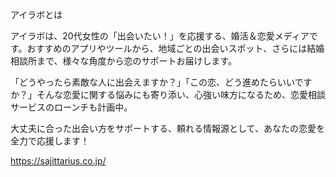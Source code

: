 アイラボとは

アイラボは、20代女性の「出会いたい！」を応援する、婚活＆恋愛メディアです。おすすめのアプリやツールから、地域ごとの出会いスポット、さらには結婚相談所まで、様々な角度から恋のサポートお届けします。

「どうやったら素敵な人に出会えますか？」「この恋、どう進めたらいいですか？」そんな恋愛に関する悩みにも寄り添い、心強い味方になるため、恋愛相談サービスのローンチも計画中。

大丈夫に合った出会い方をサポートする、頼れる情報源として、あなたの恋愛を全力で応援します！

https://sajittarius.co.jp/
